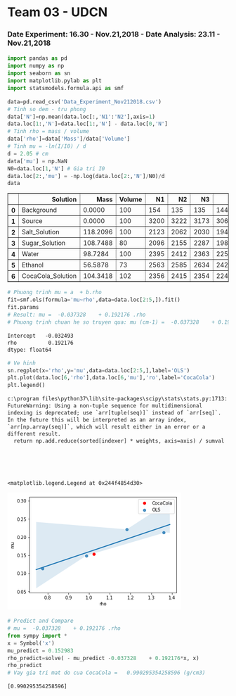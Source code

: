
# Team 03 - UDCN
### Date Experiment: 16.30 - Nov.21,2018 - Date Analysis: 23.11 - Nov.21,2018


```python
import pandas as pd
import numpy as np
import seaborn as sn
import matplotlib.pylab as plt
import statsmodels.formula.api as smf
```


```python
data=pd.read_csv('Data_Experiment_Nov212018.csv')
# Tinh so dem - tru phong
data['N']=np.mean(data.loc[:,'N1':'N2'],axis=1)
data.loc[1:,'N']=data.loc[1:,'N'] - data.loc[0,'N']
# Tinh rho = mass / volume
data['rho']=data['Mass']/data['Volume']
# Tinh mu = -ln(I/I0) / d
d = 2.05 # cm
data['mu'] = np.NaN
N0=data.loc[1,'N'] # Gia tri I0 
data.loc[2:,'mu'] = -np.log(data.loc[2:,'N']/N0)/d
data
```




<div>
<style scoped>
    .dataframe tbody tr th:only-of-type {
        vertical-align: middle;
    }

    .dataframe tbody tr th {
        vertical-align: top;
    }

    .dataframe thead th {
        text-align: right;
    }
</style>
<table border="1" class="dataframe">
  <thead>
    <tr style="text-align: right;">
      <th></th>
      <th>Solution</th>
      <th>Mass</th>
      <th>Volume</th>
      <th>N1</th>
      <th>N2</th>
      <th>N3</th>
      <th>N</th>
      <th>rho</th>
      <th>mu</th>
    </tr>
  </thead>
  <tbody>
    <tr>
      <th>0</th>
      <td>Background</td>
      <td>0.0000</td>
      <td>100</td>
      <td>154</td>
      <td>135</td>
      <td>135</td>
      <td>144.5</td>
      <td>0.000000</td>
      <td>NaN</td>
    </tr>
    <tr>
      <th>1</th>
      <td>Source</td>
      <td>0.0000</td>
      <td>100</td>
      <td>3200</td>
      <td>3222</td>
      <td>3173</td>
      <td>3066.5</td>
      <td>0.000000</td>
      <td>NaN</td>
    </tr>
    <tr>
      <th>2</th>
      <td>Salt_Solution</td>
      <td>118.2096</td>
      <td>100</td>
      <td>2123</td>
      <td>2062</td>
      <td>2030</td>
      <td>1948.0</td>
      <td>1.182096</td>
      <td>0.221333</td>
    </tr>
    <tr>
      <th>3</th>
      <td>Sugar_Solution</td>
      <td>108.7488</td>
      <td>80</td>
      <td>2096</td>
      <td>2155</td>
      <td>2287</td>
      <td>1981.0</td>
      <td>1.359360</td>
      <td>0.213139</td>
    </tr>
    <tr>
      <th>4</th>
      <td>Water</td>
      <td>98.7284</td>
      <td>100</td>
      <td>2395</td>
      <td>2412</td>
      <td>2363</td>
      <td>2259.0</td>
      <td>0.987284</td>
      <td>0.149080</td>
    </tr>
    <tr>
      <th>5</th>
      <td>Ethanol</td>
      <td>56.5878</td>
      <td>73</td>
      <td>2563</td>
      <td>2585</td>
      <td>2634</td>
      <td>2429.5</td>
      <td>0.775175</td>
      <td>0.113586</td>
    </tr>
    <tr>
      <th>6</th>
      <td>CocaCola_Solution</td>
      <td>104.3418</td>
      <td>102</td>
      <td>2356</td>
      <td>2415</td>
      <td>2354</td>
      <td>2241.0</td>
      <td>1.022959</td>
      <td>0.152983</td>
    </tr>
  </tbody>
</table>
</div>




```python
# Phuong trinh mu = a  + b.rho
fit=smf.ols(formula='mu~rho',data=data.loc[2:5,]).fit()
fit.params
# Result: mu =  -0.037328    + 0.192176 .rho
# Phuong trinh chuan he so truyen qua: mu (cm-1) =  -0.037328    + 0.192176 .rho (g/cm3)
```




    Intercept   -0.032493
    rho          0.192176
    dtype: float64




```python
# Ve hinh
sn.regplot(x='rho',y='mu',data=data.loc[2:5,],label='OLS')
plt.plot(data.loc[6,'rho'],data.loc[6,'mu'],'ro',label='CocaCola')
plt.legend()
```

    c:\program files\python37\lib\site-packages\scipy\stats\stats.py:1713: FutureWarning: Using a non-tuple sequence for multidimensional indexing is deprecated; use `arr[tuple(seq)]` instead of `arr[seq]`. In the future this will be interpreted as an array index, `arr[np.array(seq)]`, which will result either in an error or a different result.
      return np.add.reduce(sorted[indexer] * weights, axis=axis) / sumval
    




    <matplotlib.legend.Legend at 0x244f4854d30>




![png](output_4_2.png)



```python
# Predict and Compare
# mu =  -0.037328    + 0.192176 .rho 
from sympy import *
x = Symbol('x')
mu_predict = 0.152983
rho_predict=solve( - mu_predict -0.037328    + 0.192176*x, x)
rho_predict
# Vay gia tri mat do cua CocaCola =   0.990295354258596 (g/cm3)
```




    [0.990295354258596]


